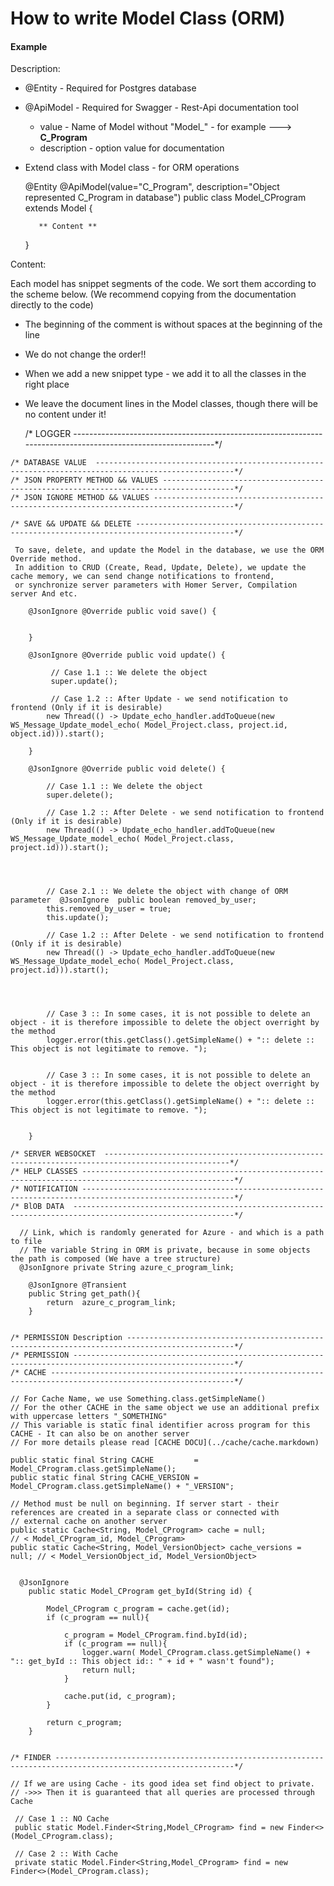 
# How to write Model Class (ORM)

#### Example

Description:
   * @Entity - Required for Postgres database
   * @ApiModel - Required for Swagger - Rest-Api documentation tool
      * value - Name of Model without "Model_" - for example ---> **C_Program**
      * description - option value for documentation
   * Extend class with Model class - for ORM operations

        @Entity
        @ApiModel(value="C_Program", description="Object represented C_Program in database")
        public class Model_CProgram extends Model {

            ** Content **

        }


Content:

   Each model has snippet segments of the code. We sort them according to the scheme below.
   (We recommend copying from the documentation directly to the code)

   * The beginning of the comment is without spaces at the beginning of the line
   * We do not change the order!!
   * When we add a new snippet type - we add it to all the classes in the right place
   * We leave the document lines in the Model classes, though there will be no content under it!

     /* LOGGER  -------------------------------------------------------------------------------------------------------------*/




    /* DATABASE VALUE  -----------------------------------------------------------------------------------------------------*/
    /* JSON PROPERTY METHOD && VALUES --------------------------------------------------------------------------------------*/
    /* JSON IGNORE METHOD && VALUES ----------------------------------------------------------------------------------------*/

    /* SAVE && UPDATE && DELETE --------------------------------------------------------------------------------------------*/

     To save, delete, and update the Model in the database, we use the ORM Override method.
     In addition to CRUD (Create, Read, Update, Delete), we update the cache memory, we can send change notifications to frontend,
     or synchronize server parameters with Homer Server, Compilation server And etc.

        @JsonIgnore @Override public void save() {


        }

        @JsonIgnore @Override public void update() {

             // Case 1.1 :: We delete the object
             super.update();

             // Case 1.2 :: After Update - we send notification to frontend (Only if it is desirable)
            new Thread(() -> Update_echo_handler.addToQueue(new WS_Message_Update_model_echo( Model_Project.class, project.id, object.id))).start();

        }

        @JsonIgnore @Override public void delete() {

            // Case 1.1 :: We delete the object
            super.delete();

            // Case 1.2 :: After Delete - we send notification to frontend (Only if it is desirable)
            new Thread(() -> Update_echo_handler.addToQueue(new WS_Message_Update_model_echo( Model_Project.class, project.id))).start();




            // Case 2.1 :: We delete the object with change of ORM parameter  @JsonIgnore  public boolean removed_by_user;
            this.removed_by_user = true;
            this.update();

            // Case 1.2 :: After Delete - we send notification to frontend (Only if it is desirable)
            new Thread(() -> Update_echo_handler.addToQueue(new WS_Message_Update_model_echo( Model_Project.class, project.id))).start();




            // Case 3 :: In some cases, it is not possible to delete an object - it is therefore impossible to delete the object overright by the method
            logger.error(this.getClass().getSimpleName() + ":: delete :: This object is not legitimate to remove. ");


            // Case 3 :: In some cases, it is not possible to delete an object - it is therefore impossible to delete the object overright by the method
            logger.error(this.getClass().getSimpleName() + ":: delete :: This object is not legitimate to remove. ");


        }

    /* SERVER WEBSOCKET  --------------------------------------------------------------------------------------------------*/
    /* HELP CLASSES --------------------------------------------------------------------------------------------------------*/
    /* NOTIFICATION --------------------------------------------------------------------------------------------------------*/
    /* BlOB DATA  ----------------------------------------------------------------------------------------------------------*/

      // Link, which is randomly generated for Azure - and which is a path to file
      // The variable String in ORM is private, because in some objects the path is composed (We have a tree structure)
      @JsonIgnore private String azure_c_program_link;

        @JsonIgnore @Transient
        public String get_path(){
            return  azure_c_program_link;
        }


    /* PERMISSION Description ----------------------------------------------------------------------------------------------*/
    /* PERMISSION ----------------------------------------------------------------------------------------------------------*/
    /* CACHE ---------------------------------------------------------------------------------------------------------------*/

    // For Cache Name, we use Something.class.getSimpleName()
    // For the other CACHE in the same object we use an additional prefix with uppercase letters "_SOMETHING"
    // This variable is static final identifier across program for this CACHE - It can also be on another server
    // For more details please read [CACHE DOCU](../cache/cache.markdown)

    public static final String CACHE         = Model_CProgram.class.getSimpleName();
    public static final String CACHE_VERSION = Model_CProgram.class.getSimpleName() + "_VERSION";

    // Method must be null on beginning. If server start - their references are created in a separate class or connected with
    // external cache on another server
    public static Cache<String, Model_CProgram> cache = null;               // < Model_CProgram_id, Model_CProgram>
    public static Cache<String, Model_VersionObject> cache_versions = null; // < Model_VersionObject_id, Model_VersionObject>


      @JsonIgnore
        public static Model_CProgram get_byId(String id) {

            Model_CProgram c_program = cache.get(id);
            if (c_program == null){

                c_program = Model_CProgram.find.byId(id);
                if (c_program == null){
                    logger.warn( Model_CProgram.class.getSimpleName() + ":: get_byId :: This object id:: " + id + " wasn't found");
                    return null;
                }

                cache.put(id, c_program);
            }

            return c_program;
        }


    /* FINDER --------------------------------------------------------------------------------------------------------------*/

    // If we are using Cache - its good idea set find object to private.
    // ->>> Then it is guaranteed that all queries are processed through Cache

     // Case 1 :: NO Cache
     public static Model.Finder<String,Model_CProgram> find = new Finder<>(Model_CProgram.class);

     // Case 2 :: With Cache
     private static Model.Finder<String,Model_CProgram> find = new Finder<>(Model_CProgram.class);


